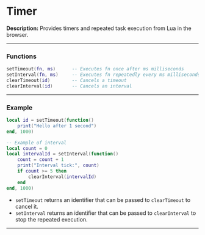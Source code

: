 # Timer

**Description:**
Provides timers and repeated task execution from Lua in the browser.

---

### Functions

```lua
setTimeout(fn, ms)      -- Executes fn once after ms milliseconds
setInterval(fn, ms)     -- Executes fn repeatedly every ms milliseconds
clearTimeout(id)        -- Cancels a timeout
clearInterval(id)       -- Cancels an interval
```

---

### Example

```lua
local id = setTimeout(function()
    print("Hello after 1 second")
end, 1000)

-- Example of interval
local count = 0
local intervalId = setInterval(function()
    count = count + 1
    print("Interval tick:", count)
    if count >= 5 then
        clearInterval(intervalId)
    end
end, 1000)
```

- `setTimeout` returns an identifier that can be passed to `clearTimeout` to cancel it.
- `setInterval` returns an identifier that can be passed to `clearInterval` to stop the repeated execution.

---
